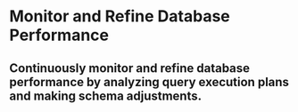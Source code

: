 # Monitor and Refine Database Performance
## Continuously monitor and refine database performance by analyzing query execution plans and making schema adjustments.
